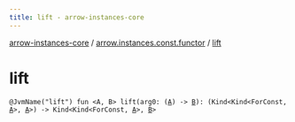 ```yaml
---
title: lift - arrow-instances-core
---
```


[arrow-instances-core](../index.html) / [arrow.instances.const.functor](index.html) / [lift](./lift.html)

# lift

`@JvmName("lift") fun <A, B> lift(arg0: (`[`A`](lift.html#A)`) -> `[`B`](lift.html#B)`): (Kind<Kind<ForConst, `[`A`](lift.html#A)`>, `[`A`](lift.html#A)`>) -> Kind<Kind<ForConst, `[`A`](lift.html#A)`>, `[`B`](lift.html#B)`>`